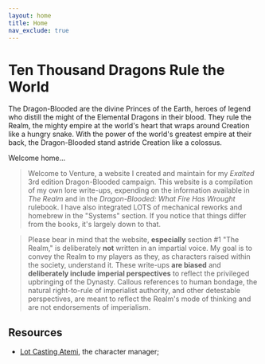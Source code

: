 ```yaml
---
layout: home
title: Home
nav_exclude: true
---
```


# Ten Thousand Dragons Rule the World

The Dragon-Blooded are the divine Princes of the Earth, heroes of legend who
distill the might of the Elemental Dragons in their blood. They rule the Realm,
the mighty empire at the world's heart that wraps around Creation like a hungry
snake. With the power of the world's greatest empire at their back, the
Dragon-Blooded stand astride Creation like a colossus.

Welcome home...

> Welcome to Venture, a website I created and maintain for my _Exalted_ 3rd
> edition Dragon-Blooded campaign. This website is a compilation of my own
> lore write-ups, expending on the information available in _The Realm_ and in
> the _Dragon-Blooded: What Fire Has Wrought_ rulebook. I have also integrated
> LOTS of mechanical reworks and homebrew in the "Systems" section. If you
> notice that things differ from the books, it's largely down to that.

> Please bear in mind that the website, **especially** section #1 "The Realm,"
> is deliberately **not** written in an impartial voice. My goal is to convey
> the Realm to my players as they, as characters raised within the society,
> understand it. These write-ups **are biased** and **deliberately include**
> **imperial perspectives** to reflect the privileged upbringing of the
> Dynasty. Callous references to human bondage, the natural right-to-rule of
> imperialist authority, and other detestable perspectives, are meant to
> reflect the Realm's mode of thinking and are not endorsements of imperialism.

## Resources

- [Lot Casting Atemi](https://www.lotcastingatemi.com/), the character manager;
